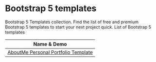 # Bootstrap 5 templates
Bootstrap 5 Templates collection. Find the list of free and premium Bootstrap 5 templates to start your next project quick.
List of Bootstrap 5 templates

| Name & Demo  
| -------------  
| [AboutMe Personal Portfolio Template](https://easetemplate.com/downloads/about-me-personal-portfolio-website-template/)
